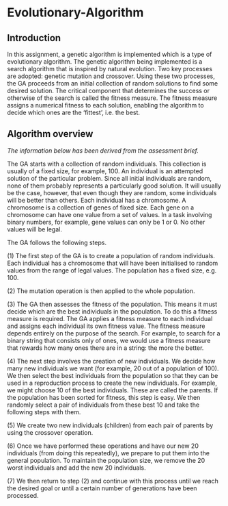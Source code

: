 # Evolutionary-Algorithm

## Introduction
In this assignment, a genetic algorithm is implemented which is a type of evolutionary algorithm. The genetic algorithm being implemented is a search algorithm that is inspired by natural evolution. Two key processes are adopted: genetic mutation and crossover. Using these two processes, the GA proceeds from an initial collection of random solutions to find some desired solution. The critical component that determines the success or otherwise of the search is called the fitness measure. The fitness measure assigns a numerical fitness to each solution, enabling the algorithm to decide which ones are the ‘fittest’, i.e. the best.

## Algorithm overview 
*The information below has been derived from the assessment brief.*

The GA starts with a collection of random individuals. This collection is usually of a fixed size, for example, 100. An individual is an attempted solution of the particular problem. Since all initial individuals are random, none of them probably represents a particularly good solution. It will usually be the case, however, that even though they are random, some individuals will be better than others.
Each individual has a chromosome. A chromosome is a collection of genes of fixed size. Each gene on a chromosome can have one value from a set of values. In a task involving binary numbers, for example, gene values can only be 1 or 0. No other values will be legal.

The GA follows the following steps.

(1) The first step of the GA is to create a population of random individuals. Each individual has a chromosome that will have been initialised to random values from the range of legal values. The population has a fixed size, e.g. 100.

(2) The mutation operation is then applied to the whole population.

(3) The GA then assesses the fitness of the population. This means it must decide which are the best individuals in the population. To do this a fitness measure is required. The GA applies a fitness measure to each individual and assigns each individual its own fitness value. The fitness measure depends entirely on the purpose of the search. For example, to search for a binary string that consists only of ones, we would use a fitness measure that rewards how many ones there are in a string: the more the better.

(4) The next step involves the creation of new individuals. We decide how many new individuals we want (for example, 20 out of a population of 100). We then select the best individuals from the population so that they can be used in a reproduction process to create the new individuals. For example, we might choose 10 of the best individuals. These are called the parents. If the population has been sorted for fitness, this step is easy. We then randomly select a pair of individuals from these best 10 and take the following steps with them.

(5) We create two new individuals (children) from each pair of parents by using the crossover operation.

(6) Once we have performed these operations and have our new 20 individuals (from doing this repeatedly), we prepare to put them into the general population. To maintain the population size, we remove the 20 worst individuals and add the new 20 individuals.

(7) We then return to step (2) and continue with this process until we reach the desired goal or until a certain number of generations have been processed.

